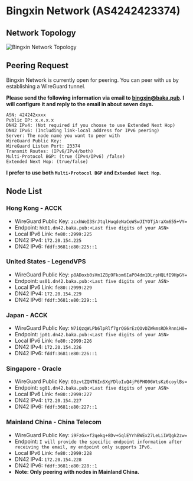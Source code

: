 # Bingxin Network (AS4242423374)

## Network Topology

![Bingxin Network Topology](https://resource.dn42.baka.pub/Bingxin-Network.webp)

## Peering Request

Bingxin Network is currently open for peering. You can peer with us by establishing a WireGuard tunnel.

**Please send the following information via email to bingxin@baka.pub. I will configure it and reply to the email in about seven days.**

```text
ASN: 424242xxxx
Public IP: x.x.x.x
DN42 IPv4: (Not required if you choose to use Extended Next Hop)
DN42 IPv6: (Including link-local address for IPv6 peering)
Server: The node name you want to peer with
WireGuard Public Key:
WireGuard Listen Port: 23374
Transmit Routes: (IPv6/IPv4/both)
Multi-Protocol BGP: (true (IPv4/IPv6) /false)
Extended Next Hop: (true/false)
```

**I prefer to use both `Multi-Protocol BGP` and `Extended Next Hop`.**

## Node List

### Hong Kong - ACCK
 - WireGuard Public Key: `zcxhWeI3SrJtqlHuqdeNaCeWSwJIYOTjAraXm655+VY=`
 - Endpoint: `hk01.dn42.baka.pub:<Last five digits of your ASN>`
 - Local IPv6 Link: `fe80::2999:225`
 - DN42 IPv4: `172.20.154.225`
 - DN42 IPv6: `fddf:3681:e80:225::1`

### United States - LegendVPS
 - WireGuard Public Key: `p8ADoxb0sVm1ZBp9Fkom6IaP04dm1DLrpHQLfI9HpGY=`
 - Endpoint: `us01.dn42.baka.pub:<Last five digits of your ASN>`
 - Local IPv6 Link: `fe80::2999:229`
 - DN42 IPv4: `172.20.154.229`
 - DN42 IPv6: `fddf:3681:e80:229::1`

### Japan - ACCK
 - WireGuard Public Key: `N7iQzqWLPb6lpRlf7grQG6rEzQOvDZWkmsRDkRnniH0=`
 - Endpoint: `jp01.dn42.baka.pub:<Last five digits of your ASN>`
 - Local IPv6 Link: `fe80::2999:226`
 - DN42 IPv4: `172.20.154.226`
 - DN42 IPv6: `fddf:3681:e80:226::1`

### Singapore - Oracle
 - WireGuard Public Key: `O3zvtZQNT6InSXgYDloIuQ4jP6PHO06WtsKz6coylBs=`
 - Endpoint: `sg01.dn42.baka.pub:<Last five digits of your ASN>`
 - Local IPv6 Link: `fe80::2999:227`
 - DN42 IPv4: `172.20.154.227`
 - DN42 IPv6: `fddf:3681:e80:227::1`

### Mainland China - China Telecom
 - WireGuard Public Key: `i9FzGx+f2qekg+8Dv+GqlEYrhBWEx27LeLiIWQgk2zw=`
 - Endpoint: `I will provide the specific endpoint information after receiving the email, my endpoint only supports IPv6.`
 - Local IPv6 Link: `fe80::2999:228`
 - DN42 IPv4: `172.20.154.228`
 - DN42 IPv6: `fddf:3681:e80:228::1`
 - **Note: Only peering with nodes in Mainland China.**
